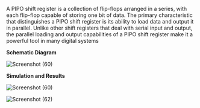 A PIPO shift register is a collection of flip-flops arranged in a series, with each flip-flop capable of storing one bit of data. The primary characteristic that distinguishes a PIPO shift register is its ability to load data and output it in parallel. Unlike other shift registers that deal with serial input and output, the parallel loading and output capabilities of a PIPO shift register make it a powerful tool in many digital systems

**Schematic Diagram**

![Screenshot (60)](https://github.com/Shanmukha190602/Sequential_RTLDay7/assets/118514275/e67c6e21-2c87-47bb-b2d5-a2668d3c1e39)

**Simulation and Results**

![Screenshot (60)](https://github.com/Shanmukha190602/Sequential_RTLDay7/assets/118514275/731f4e9e-dcdd-40b0-a296-30fff0940ac2)

![Screenshot (62)](https://github.com/Shanmukha190602/Sequential_RTLDay7/assets/118514275/79728fd8-3006-40be-8f4c-0cc7e8c85030)



